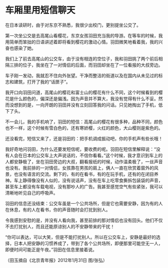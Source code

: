 # 车厢里用短信聊天

在日本读研时，由于对东京不熟悉，我很少出校门，更别提坐公交了。 

第一次坐公交是去高尾山看樱花，东京女孩羽田充当我的导游。在等车的时候，我用简单而笨拙的日语讲述着即将看到樱花的激动心情。羽田微笑地看着我，我的兴奋也感染了她。 

我们上了前去高尾山的公交车，由于没有相连的空位子，我和羽田挑了两个前后相隔三排的位子，我坐在了一对情侣的后面，而羽田却坐在了一位看报的大叔旁边。 

车子刚一发动，我就忍不住向外张望。干净而整洁的街道以及在国内从未见过的标志和建筑，打开了我的“话匣子”。 

我开口向羽田问道，高尾山的樱花和富士山的樱花有什么不同，这个时候看到的樱花是什么颜色的，偏深还是偏浅。因为声音并不算大，我没有觉得有什么不妥。然而没想到的是，一向开朗的羽田并没有立刻回答我的问话。只见她掏出了手机，低下了头。 

不一会儿，我的手机响了，羽田的短信：高尾山的樱花有很多种，品种不同，颜色也不一样，这个时候有雪白色的，还有寒娇樱，火红的颜色，大山樱则是紫色的。 

还没看完，短信又来了，还是羽田的：把手机调成振动吧，你的手机声有些长哦！ 

我好奇地问羽田，为什么还要发短信呢，要收费的呢。羽田在短信里解释说：“没有人会在日本的公交车上大声说话的，不信你看看。”这个时候，我才意识到车上的人都安静极了，坐在羽田旁边的大叔，翻看报纸的时候，动作温柔极了，一丝声音也没有。我前排的一对情侣，女孩靠在男孩的肩上，俩人一直在欣赏着窗外的风景，也没有语言的交流。剩下的，有的在看书，有的在玩手机，还有的在闭目养神。车上静得像没有人似的，没有说话声，没有在车上吃零食撕拆包装袋的声音，甚至车上都没有车载电视，没有那吵人的广告。我甚至感觉空气有些紧张，我可以清晰地听见自己的呼吸声。 

羽田的信息还没结束：公交车虽是一个公共场所，但是它也需要安静，因为有的人在休息，有的人在看书，你的声音随时会打扰到别人。 

令我感到安慰的是，并没有人看向我，甚至前排的那对情侣也没有回头。他们不仅不去打扰别人，而且还能原谅别人的不安静带来的干扰！ 

“你可以表达，可以大笑，但是不能打扰别人。所以在公交车上，安静是最好的选择，日本人把安静的习惯养成了，带到了各个公共场所，即便那里可能空无一人，即便时间可能正是午夜。”羽田在信息里接着说。 

（田玉摘自《北京青年报》2012年1月31日 图/张弘）